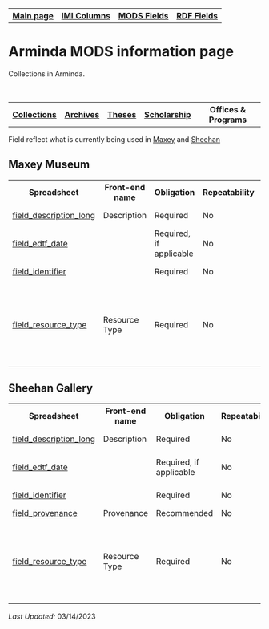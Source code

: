 <!DOCTYPE html>
<html>
<head>

</head>
<body>

<table style="width:100%">
  <tr>
    <th><a href="index.md">Main page</a></th>
	<th><a href="IMI.md">IMI Columns</a></th>
    <th><a href="MODS.md">MODS Fields</a></th>
    <th><a href="RDF.md#">RDF Fields</a></th>
  </tr>
  <table>
<h1>Arminda MODS information page</h1> 
<p>Collections in Arminda.</p>
<table>
<table>
   <tr>
		<th><a href="collections.md">Collections</a></th>
	   	<th><a href="Archives.md">Archives</a></th>
		<th><a href="Theses.md">Theses</a></th>
		<th><a href="scholarship.md">Scholarship</a></th>
		<th>Offices & Programs</th>
  </tr>
 </table>
<p>Field reflect what is currently being used in <a href="#maxey">Maxey</a> and <a href="#sheehan">Sheehan</a></p>
 <h2 id="maxey">Maxey Museum </h2>
 <table>
	 <tr>
  	  	<th>Spreadsheet</th>
		<th>Front-end name</th>
 		<th>Obligation</th>
 		<th>Repeatability</th>
		<th>Public Field</th>
	</tr>
	<tr>
		<td><a href="field_description_long.md">field_description_long</a></td>
		<td>Description</td>
		<td>Required</td>
		<td>No</td>
		<td>Yes</td>
		<td>For paragraphs, use 2 line breaks in the cell (ctrl + "Enter")</td>
	</tr>
	<tr>
		<td><a href="field_edtf_date.md">field_edtf_date</a></td>
		<td></td>
		<td>Required, if applicable</td>
		<td>No</td>
		<td>No</td>
		<td>See "EDTF according to DateFormattingGuidelinesARMINDA" for formatting</td>
	</tr>
	<tr>
		<td><a href="field_identifier.md">field_identifier</a></td>
		<td></td>
		<td>Required</td>
		<td>No</td>
		<td>No</td>
		<td>See collection guidelines for creation protocols</td>
	</tr>
	<tr>
		<td><a href="field_resource_type.md">field_resource_type</a></td>
		<td>Resource Type</td>
		<td>Required</td>
		<td>No</td>
		<td>No</td>
		<td>Due to the structure of Islandora 8, field_resource_type is a technical metadata field that has more to do with display of objects and less of the 			Type of Resource the object is - thus the definition, parameters and rules are different than other descriptive metadata fields.</td>
	</tr>
</table>



 <h2 id="sheehan">Sheehan Gallery</h2>
 <table>
	<tr>
		<th>Spreadsheet</th>
		<th>Front-end name</th>
		<th>Obligation</th>
		<th>Repeatability</th>
		<th>Public Field</th>
	</tr>
	<tr>
		<td><a href="field_description_long.md">field_description_long</a></td>
		<td>Description</td>
		<td>Required</td>
		<td>No</td>
		<td>Yes</td>
		<td>For paragraphs, use 2 line breaks in the cell (ctrl + "Enter")</td>
	</tr>
	<tr>
		<td><a href="field_edtf_date.md">field_edtf_date</a></td>
		<td></td>
		<td>Required, if applicable</td>
		<td>No</td>
		<td>No</td>
		<td>See "EDTF according to DateFormattingGuidelinesARMINDA" for formatting</td>
	</tr>
	<tr>
		<td><a href="field_identifier.md">field_identifier</a></td>
		<td></td>
		<td>Required</td>
		<td>No</td>
		<td>No</td>
		<td>See collection guidelines for creation protocols</td>
	</tr>
	<tr>
		<td><a href="field_provenance.md">field_provenance</a></td>
		<td>Provenance</td>
		<td>Recommended</td>
		<td>No</td>
		<td>Yes</td>
		<td></td>
	</tr>
	<tr>
		<td><a href="field_resource_type.md">field_resource_type</a></td>
		<td>Resource Type</td>
		<td>Required</td>
		<td>No</td>
		<td>No</td>
		<td>Due to the structure of Islandora 8, field_resource_type is a technical metadata field that has more to do with display of objects and less of the 			Type of Resource the object is - thus the definition, parameters and rules are different than other descriptive metadata fields.</td>
	</tr>
</table>
<p><i>Last Updated: </i>03/14/2023</p>
</body>
</html>
